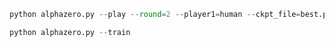 ```python
python alphazero.py --play --round=2 --player1=human --ckpt_file=best.pth.tar --verbose
```

```python
python alphazero.py --train
```